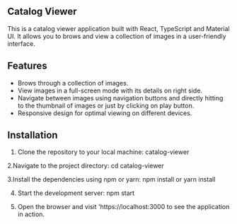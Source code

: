 ## Catalog Viewer

This is a catalog viewer application built with React, TypeScript and Material UI. It allows you to brows and view a collection of images in a user-friendly interface.

## Features

- Brows through a collection of images.
- View images in a full-screen mode with its details on right side.
- Navigate between images using navigation buttons and directly hitting to the thumbnail of images or just by clicking on play button.
- Responsive design for optimal viewing on different devices.

## Installation

1. Clone the repository to your local machine:
   catalog-viewer

2.Navigate to the project directory:
cd catalog-viewer

3.Install the dependencies using npm or yarn:
npm install or yarn install

4. Start the development server:
   npm start

5. Open the browser and visit 'https://localhost:3000
   to see the application in action.
